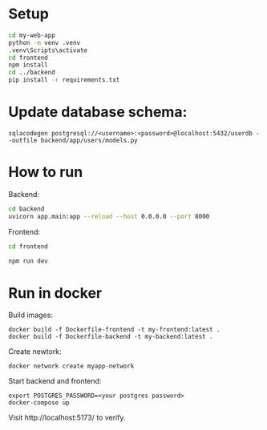 # Setup
```sh
cd my-web-app
python -m venv .venv
.venv\Scripts\activate
cd frontend
npm install
cd ../backend
pip install -r requirements.txt
```

# Update database schema:
```
sqlacodegen postgresql://<username>:<password>@localhost:5432/userdb --outfile backend/app/users/models.py
```

# How to run

Backend:
```sh
cd backend
uvicorn app.main:app --reload --host 0.0.0.0 --port 8000
```

Frontend:

```sh
cd frontend

npm run dev
```

# Run in docker
Build images:
```
docker build -f Dockerfile-frontend -t my-frontend:latest .
docker build -f Dockerfile-backend -t my-backend:latest .
```
Create newtork:
```
docker network create myapp-network
```
Start backend and frontend:
```
export POSTGRES_PASSWORD=<your postgres password>
docker-compose up
```
Visit http://localhost:5173/ to verify.